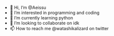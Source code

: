 - 👋 Hi, I’m @Aeissu
- 👀 I’m interested in programming and coding
- 🌱 I’m currently learning python
- 💞️ I’m looking to collaborate on idk
- 📫 How to reach me @watashikalizard on twitter

<!---
Aeissu/Aeissu is a ✨ special ✨ repository because its `README.md` (this file) appears on your GitHub profile.
You can click the Preview link to take a look at your changes.
--->
